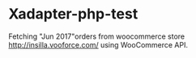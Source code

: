 # Xadapter-php-test
Fetching  "Jun 2017"orders from woocommerce store http://insilla.vooforce.com/ using WooCommerce API.
